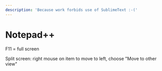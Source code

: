```yaml
---
description: 'Because work forbids use of SublimeText :-('
---
```


# Notepad++

F11 = full screen

Split screen: right mouse on item to move to left, choose "Move to other view"

